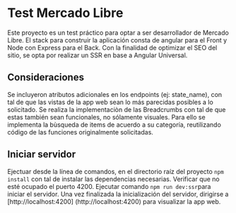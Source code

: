 # Test Mercado Libre

Este proyecto es un test práctico para optar a ser desarrollador de Mercado Libre. 
El stack para construir la aplicación consta de angular para el Front y Node con Express para el Back. 
Con la finalidad de optimizar el SEO del sitio, se opta por realizar un SSR en base a Angular Universal.


## Consideraciones
Se incluyeron atributos adicionales en los endpoints (ej: state_name), con tal de que las vistas de la app web sean lo más parecidas posibles a lo solicitado.
Se realiza la implementaciòn de las Breadcrumbs con tal de que estas también sean funcionales, no sólamente visuales. Para ello se implementa la bùsqueda de items de acuerdo a su categoría, reutilizando código de las funciones originalmente solicitadas. 

## Iniciar servidor
Ejectuar desde la línea de comandos, en el directorio raíz del proyecto `npm install` con tal de instalar las dependencias necesarias.
Verificar que no esté ocupado el puerto 4200. 
Ejecutar comando `npm run dev:ssr`para iniciar el servidor. 
Una vez finalizada la inicialización del servidor, dirigirse a [http://localhost:4200] (http://localhost:4200) para visualizar la app web.

